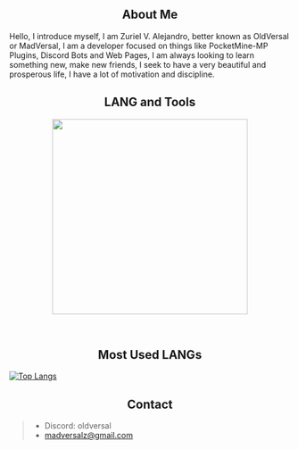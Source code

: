 <h2 align="center">About Me</h2>
Hello, I introduce myself, I am Zuriel V. Alejandro, better known as OldVersal or MadVersal, I am a developer focused on things like PocketMine-MP Plugins, Discord Bots and Web Pages, I am always looking to learn something new, make new friends, I seek to have a very beautiful and prosperous life, I have a lot of motivation and discipline.

<h2 align="center">LANG and Tools</h2> 
<p align="center">
    <a href="#">
      <img width="350px" src="https://skillicons.dev/icons?i=php,py,html,css,github,vscode,pycharm,phpstorm&perline=10"/>
    </a>
</p>
<br />

<h2 align="center">Most Used LANGs</h2>

[![Top Langs](https://github-readme-stats.vercel.app/api/top-langs/?username=MadVersal&layout=compact&hide_border=true&title_color=2c98ff&text_color=ffffff&icon_color=2c98ff&bg_color=0d1117)](#)

<h2 align="center">Contact</h2>

> - Discord: oldversal
> - madversalz@gmail.com
